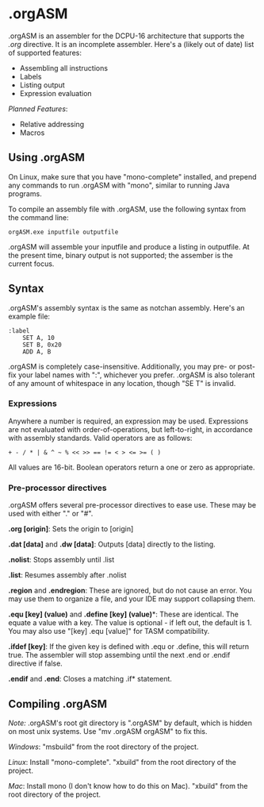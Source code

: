 .orgASM
=======

.orgASM is an assembler for the DCPU-16 architecture that supports the *.org* directive.  It is an incomplete assembler.  Here's a (likely out of date) list of supported features:

* Assembling all instructions
* Labels
* Listing output
* Expression evaluation

*Planned Features*:

* Relative addressing
* Macros

Using .orgASM
-------------

On Linux, make sure that you have "mono-complete" installed, and prepend any commands to run .orgASM with "mono", similar to running Java programs.

To compile an assembly file with .orgASM, use the following syntax from the command line:

    orgASM.exe inputfile outputfile

.orgASM will assemble your inputfile and produce a listing in outputfile.  At the present time, binary output is not supported; the assember is the current focus.

Syntax
------

.orgASM's assembly syntax is the same as notchan assembly.  Here's an example file:

    :label
        SET A, 10
        SET B, 0x20
        ADD A, B

.orgASM is completely case-insensitive.  Additionally, you may pre- or post-fix your label names with ":", whichever you prefer.  .orgASM is also tolerant of any amount of whitespace in any location, though "SE T" is invalid.

### Expressions

Anywhere a number is required, an expression may be used.  Expressions are not evaluated with order-of-operations, but left-to-right, in accordance with assembly standards.  Valid operators are as follows:

    + - / * | & ^ ~ % << >> == != < > <= >= ( )

All values are 16-bit.  Boolean operators return a one or zero as appropriate.

### Pre-processor directives

.orgASM offers several pre-processor directives to ease use.  These may be used with either "." or "#".

**.org \[origin]**: Sets the origin to \[origin]

**.dat \[data]** and **.dw \[data]**: Outputs [data] directly to the listing.

**.nolist**: Stops assembly until .list

**.list**: Resumes assembly after .nolist

**.region** and **.endregion**: These are ignored, but do not cause an error.  You may use them to organize a file, and your IDE may support collapsing them.

**.equ \[key] (value)** and **.define \[key] (value)***: These are identical. The equate a value with a key.  The value is optional - if left out, the default is 1.  You may also use "\[key] .equ \[value]" for TASM compatibility.

**.ifdef \[key]**: If the given key is defined with .equ or .define, this will return true.  The assembler will stop assembing until the next .end or .endif directive if false.

**.endif** and **.end**: Closes a matching .if* statement.

Compiling .orgASM
-----------------

*Note:* .orgASM's root git directory is ".orgASM" by default, which is hidden on most unix systems.  Use "mv .orgASM orgASM" to fix this.

*Windows*: "msbuild" from the root directory of the project.

*Linux*: Install "mono-complete".  "xbuild" from the root directory of the project.

*Mac*: Install mono (I don't know how to do this on Mac).  "xbuild" from the root directory of the project.